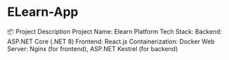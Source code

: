 # ELearn-App
📦 Project Description Project Name: Elearn Platform Tech Stack:  Backend: ASP.NET Core (.NET 8)  Frontend: React.js  Containerization: Docker  Web Server: Nginx (for frontend), ASP.NET Kestrel (for backend)
